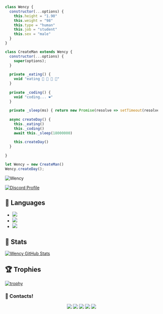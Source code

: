 ```js
class Wency {
  constructor(...options) {
    this.height = "1.90"
    this.weight = "98"
    this.type = "human"
    this.job = "student"
    this.sex = "male"
  }
}

class CreateMan extends Wency {
  constructor(...options) {
    super(options);
  }
  
  private _eating() {
    void "eating 🍔 🍟 🍗 🥤"
  }
  
  private _coding() {
    void "coding... ❤️"
  }
  
  private _sleep(ms) { return new Promise(resolve => setTimeout(resolve, ms)) }
  
  async createDay() {
    this._eating()
    this._coding()
    await this._sleep(18000000)
    
    this.createDay()
  }
  
}

let Wency = new CreateMan()
Wency.createDay();
```
<img src="https://komarev.com/ghpvc/?username=Wency&label=Ziyaretçi%20Sayısı&color=552b75" alt="Wency" />

[![Discord Profile](https://lanyard-profile-readme.vercel.app/api/335115272161853442)](https://discord.com/users/335115272161853442)


## 🔧 Languages
- ![](https://img.shields.io/badge/Code-JavaScript-black?style=flat-square&logo=javascript&logoColor=brightgreen)
- ![](https://img.shields.io/badge/Code-Java-black?style=flat-square&logo=java&logoColor=white)
- ![](https://img.shields.io/badge/Tools-MongoDB-black?style=flat-square&logo=mongodb&logoColor=cyan)

## 🧮 Stats
<a href="https://github.com/Wency/Wency">
  <img align="center" src="https://github-readme-stats.vercel.app/api/top-langs/?username=Wency&hide=c%2B%2B,c,html&title_color=d6826d&text_color=FF00FF&icon_color=6aa6f8&bg_color=0e1116" alt="Wency GitHub Stats" />
</a>


## 🏆 Trophies
[![trophy](https://github-profile-trophy.vercel.app/?username=Wency&theme=dracula&column=7)](https://github.com/ryo-ma/github-profile-trophy)



<h3>🌟 Contacts!</h3>
<p align="center">
     <a href="https://www.instagram.com/ardawncxy" target"blank_"><img src="https://img.shields.io/badge/INSTAGRAM%20-DC3175.svg?&style=for-the-badge&logo=instagram&logoColor=white"></a>
       <a href="https://twitch.tv/wencyshu" target"blank_"><img src="https://img.shields.io/badge/Twitch-9146FF?style=for-the-badge&logo=twitch&logoColor=white"></a>
 <a href="https://open.spotify.com/artist/2izoI4BYPveurh2dmNFTDw?si=zATFfjfhR6ux2-dT0_IQOQ&dl_branch=1" target"blank_"><img src="https://img.shields.io/badge/Spotify%20-1ed760.svg?&style=for-the-badge&logo=spotify&logoColor=white"></a>
     <a href="mailto:wency@codesty.org?body=Merhaba" target"blank_"><img src="https://img.shields.io/badge/Gmail-09ffeb?style=for-the-badge&logo=gmail&logoColor=white"></a>
      <a href="https://discord.com/users/456261567202197515" target"blank_"><img src="https://img.shields.io/badge/Discord-ffbb00?style=for-the-badge&logo=discord&logoColor=white"></a>

</p>
